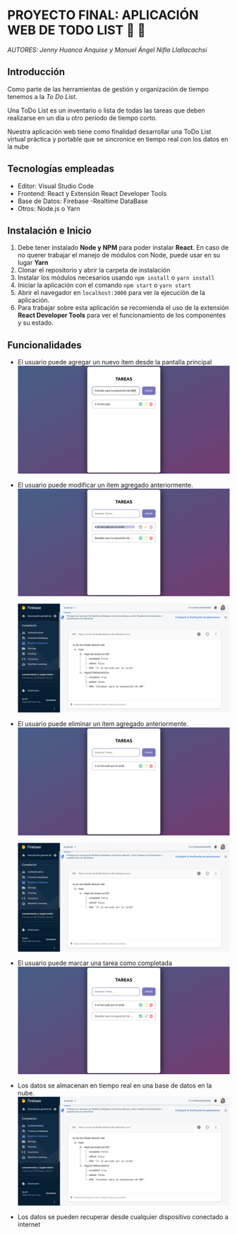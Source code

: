 # PROYECTO FINAL: APLICACIÓN WEB DE TODO LIST :memo: :pencil:
_AUTORES: Jenny Huanca Anquise y Manuel Ángel Nifla Llallacachsi_

## Introducción
Como parte de las herramientas de gestión y organización de tiempo tenemos a la _To Do List_. 

Una ToDo List es un inventario o lista de todas las tareas que deben realizarse en un día u otro periodo de tiempo corto. 

Nuestra aplicación web tiene como finalidad desarrollar una ToDo List virtual práctica y portable que se sincronice en tiempo real con los datos en la nube

## Tecnologías empleadas
- Editor: Visual Studio Code
- Frontend: React y Extensión React Developer Tools 
- Base de Datos: Firebase -Realtime DataBase
- Otros: Node.js o Yarn

## Instalación e Inicio
1. Debe tener instalado **Node y NPM** para poder instalar **React**.  En caso de no querer trabajar el manejo de módulos con Node, puede usar en su lugar **Yarn**
2. Clonar el repositorio y abrir la carpeta de instalación
3. Instalar los módulos necesarios usando `npm install` o `yarn install`
3. Iniciar la aplicación con el comando `npm start` o `yarn start`
4. Abrir el navegador en `localhost:3000` para ver la ejecución de la aplicación.
5. Para trabajar sobre esta aplicación se recomienda el uso de la extensión **React Developer Tools** para ver el funcionamiento de los componentes y su estado.

## Funcionalidades
- El usuario puede agregar un nuevo ítem desde la pantalla principal 
  <img src="media/inicio.png" />


- El usuario puede modificar un ítem agregado anteriormente.
  <img src="media/editar.png"/>
  
  <img src="media/fire_add.png"/>
  

- El usuario puede eliminar un ítem agregado anteriormente.
  <img src="media/delete.png"/>

  <img src="media/fire_remove.png"/>
  
- El usuario puede marcar una tarea como completada 
  <img src="media/complete.png"/>
  
- Los datos se almacenan en tiempo real en una base de datos en la nube.
  <img src="media/fire_add.png"/>

- Los datos se pueden recuperar desde cualquier dispositivo conectado a internet
